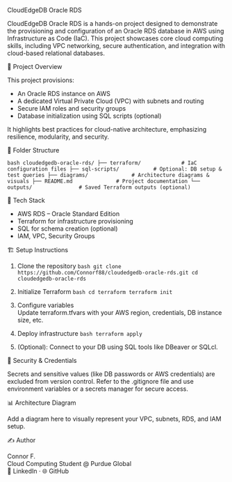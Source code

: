 
CloudEdgeDB Oracle RDS

CloudEdgeDB Oracle RDS is a hands-on project designed to demonstrate the provisioning and configuration of an Oracle RDS database in AWS using Infrastructure as Code (IaC). This project showcases core cloud computing skills, including VPC networking, secure authentication, and integration with cloud-based relational databases.

🚀 Project Overview

This project provisions:
- An Oracle RDS instance on AWS
- A dedicated Virtual Private Cloud (VPC) with subnets and routing
- Secure IAM roles and security groups
- Database initialization using SQL scripts (optional)

It highlights best practices for cloud-native architecture, emphasizing resilience, modularity, and security.

📂 Folder Structure

`bash
cloudedgedb-oracle-rds/
├── terraform/             # IaC configuration files
├── sql-scripts/           # Optional: DB setup & test queries
├── diagrams/              # Architecture diagrams & visuals
├── README.md              # Project documentation
└── outputs/               # Saved Terraform outputs (optional)
`

🧰 Tech Stack

- AWS RDS – Oracle Standard Edition
- Terraform for infrastructure provisioning
- SQL for schema creation (optional)
- IAM, VPC, Security Groups

🏗️ Setup Instructions

1. Clone the repository
   `bash
   git clone https://github.com/Connorf88/cloudedgedb-oracle-rds.git
   cd cloudedgedb-oracle-rds
   `

2. Initialize Terraform
   `bash
   cd terraform
   terraform init
   `

3. Configure variables  
   Update terraform.tfvars with your AWS region, credentials, DB instance size, etc.

4. Deploy infrastructure
   `bash
   terraform apply
   `

5. (Optional): Connect to your DB using SQL tools like DBeaver or SQLcl.

🔐 Security & Credentials

Secrets and sensitive values (like DB passwords or AWS credentials) are excluded from version control. Refer to the .gitignore file and use environment variables or a secrets manager for secure access.

📊 Architecture Diagram

Add a diagram here to visually represent your VPC, subnets, RDS, and IAM setup.

✍️ Author

Connor F.  
Cloud Computing Student @ Purdue Global  
🔗 LinkedIn · 🌐 GitHub